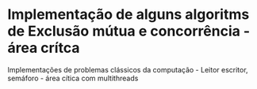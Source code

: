 # Implementação de alguns algoritms de Exclusão mútua e concorrência - área crítca
Implementações de problemas clássicos da computação - Leitor escritor, semáforo - área cítica com multithreads

